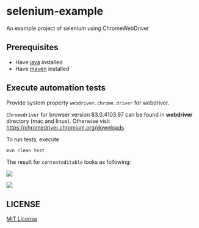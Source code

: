 # selenium-example
An example project of selenium using ChromeWebDriver


## Prerequisites ##

* Have [java](http://www.oracle.com/technetwork/java/javase/downloads/index.html) installed
* Have [maven](http://maven.apache.org/) installed


## Execute automation tests ##

Provide system property `webdriver.chrome.driver` for webdriver.

`Chromedriver` for browser version 83.0.4103.97 can be found in **webdriver** directory (mac and linux).
Otherwise visit https://chromedriver.chromium.org/downloads

To run tests, execute

```bash
mvn clean test
```

The result for `contenteditable` looks as following:

![](docs/prosemirror_screenshot.png)

![](./docs/img/autotests.gif)



## LICENSE ##

[MIT License](https://raw.githubusercontent.com/leftstick/selenium-example/master/LICENSE)
